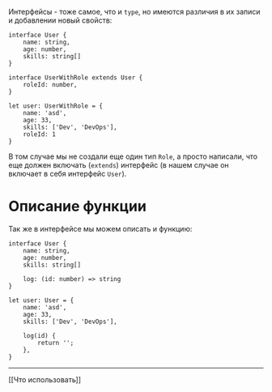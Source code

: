 Интерфейсы - тоже самое, что и `type`, но имеются различия в их записи и добавлении новый свойств:
```
interface User {
	name: string,
	age: number,
	skills: string[]
}

interface UserWithRole extends User {
	roleId: number,
}

let user: UserWithRole = {
	name: 'asd',
	age: 33,
	skills: ['Dev', 'DevOps'],
	roleId: 1
}
```

В том случае мы не создали еще один тип `Role`, а просто написали, что еще должен включать (`extends`) интерфейс (в нашем случае он включает в себя интерфейс `User`).

# Описание функции
Так же в интерфейсе мы можем описать и функцию:
```
interface User {
	name: string,
	age: number,
	skills: string[]

	log: (id: number) => string
}

let user: User = {
	name: 'asd',
	age: 33,
	skills: ['Dev', 'DevOps'],

	log(id) {
		return '';
	},
}
```


---
[[Что использовать]]